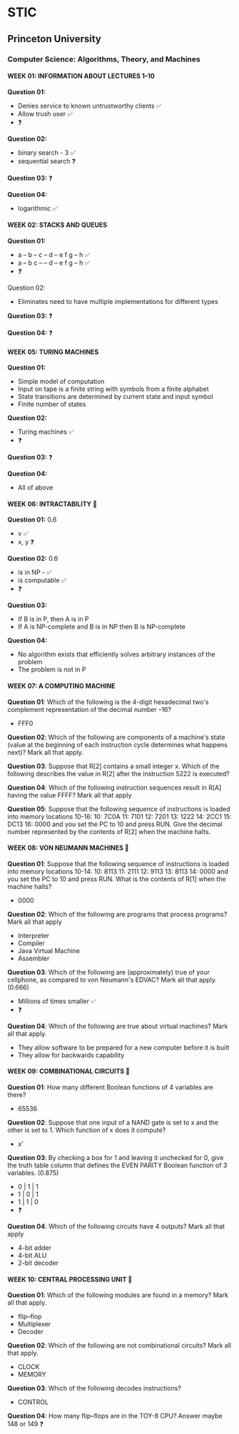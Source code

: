 # STIC

## Princeton University
### Computer Science: Algorithms, Theory, and Machines

#### WEEK 01: INFORMATION ABOUT LECTURES 1–10

**Question 01:**
* Denies service to known untrustworthy clients ✅
* Allow trush user ✅
* ❓

**Question 02:**
* binary search - 3 ✅
* sequential search ❓

**Question 03:** ❓

**Question 04:**
* logarithmic ✅

#### WEEK 02: STACKS AND QUEUES

**Question 01:**
* a – b – c – d – e f g – h ✅
* a – b c – – d – e f g – h ✅
* ❓

Question 02:
* Eliminates need to have multiple implementations for different types

**Question 03:** ❓

**Question 04:** ❓

#### WEEK 05: TURING MACHINES

**Question 01:**
* Simple model of computation
* Input on tape is a finite string with symbols from a finite alphabet
* State transitions are determined by current state and input symbol
* Finite number of states

**Question 02:**
* Turing machines ✅
* ❓

**Question 03:** ❓

**Question 04:**
* All of above

#### WEEK 06: INTRACTABILITY 💯

**Question 01:** 0.6
* v ✅
* x, y ❓

**Question 02:** 0.6
* is in NP - ✅
* is computable ✅
* ❓

**Question 03:**
* If B is in P, then A is in P
* If A is NP-complete and B is in NP then B is NP-complete

**Question 04:**
* No algorithm exists that efficiently solves arbitrary instances of the problem
* The problem is not in P

#### WEEK 07: A COMPUTING MACHINE

**Question 01**: Which of the following is the 4-digit hexadecimal two's complement representation of the decimal number –16?
* FFF0

**Question 02**: Which of the following are components of a machine's state (value at the beginning of each instruction cycle determines what happens next)? Mark all that apply.

**Question 03**: Suppose that R[2] contains a small integer x. Which of the following describes the value in R[2] after the instruction 5222 is executed?

**Question 04**: Which of the following instruction sequences result in R[A] having the value FFFF? Mark all that apply

**Question 05**: Suppose that the following sequence of instructions is loaded into memory locations 10-16: 10: 7C0A 11: 7101 12: 7201 13: 1222 14: 2CC1  15: DC13  16: 0000 and you set the PC to 10 and press RUN. Give the decimal number represented by the contents of R[2] when the machine halts.

#### WEEK 08: VON NEUMANN MACHINES 💯

**Question 01**: Suppose that the following sequence of instructions is loaded into memory locations 10-14: 10: 8113 11: 2111 12: 9113 13: 8113 14: 0000 and you set the PC to 10 and press RUN. What is the contents of R[1] when the machine halts?
* 0000

**Question 02**: Which of the following are programs that process programs? Mark  all that apply
* Interpreter
* Compiler
* Java Virtual Machine
* Assembler

**Question 03**: Which of the following are (approximately) true of your cellphone, as compared to von Neumann's EDVAC? Mark all that apply. (0.666)
* Millions of times smaller ✅
* ❓

**Question 04**: Which of the following are true about virtual machines? Mark all that apply.
* They allow software to be prepared for a new computer before it is built
* They allow for backwards capability

#### WEEK 09: COMBINATIONAL CIRCUITS 💯

**Question 01**: How many different Boolean functions of 4 variables are there?
* 65536

**Question 02**: Suppose that one input of a NAND gate is set to x and the other is set to 1. Which function of x does it compute?
* x’

**Question 03**: By checking a box for 1 and leaving it unchecked for 0, give the truth table column that defines the EVEN PARITY Boolean function of 3 variables. (0.875)
* 0 | 1 | 1
* 1 | 0 | 1
* 1 | 1 | 0
* ❓

**Question 04**: Which of the following circuits have 4 outputs? Mark all that apply
* 4-bit adder 
* 4-bit ALU 
* 2-bit decoder

#### WEEK 10: CENTRAL PROCESSING UNIT 💯

**Question 01**: Which of the following modules are found in a memory? Mark all that apply.
* flip–flop
* Multiplexer
* Decoder

**Question 02**: Which of the following are not combinational circuits? Mark all that apply.
* CLOCK
* MEMORY

**Question 03**: Which of the following decodes instructions?
* CONTROL

**Question 04**: How many flip–flops are in the TOY-8 CPU?
Answer maybe 148 or 149 ❓
